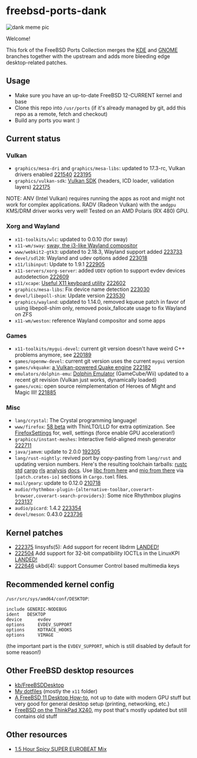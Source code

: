 # freebsd-ports-dank

![dank meme pic](https://unrelentingtech.s3.dualstack.eu-west-1.amazonaws.com/dankbsd.jpg?1)

Welcome!

This fork of the FreeBSD Ports Collection merges the [KDE](https://github.com/freebsd/freebsd-ports-kde) and [GNOME](https://github.com/freebsd/freebsd-ports-gnome) branches together with the upstream and adds more bleeding edge desktop-related patches.

## Usage

- Make sure you have an up-to-date FreeBSD 12-CURRENT kernel and base
- Clone this repo into `/usr/ports` (if it's already managed by git, add this repo as a remote, fetch and checkout)
- Build any ports you want :)

## Current status

### Vulkan

- `graphics/mesa-dri` and `graphics/mesa-libs`: updated to 17.3-rc, Vulkan drivers enabled [221540](https://bugs.freebsd.org/bugzilla/show_bug.cgi?id=221540) [223195](https://bugs.freebsd.org/bugzilla/show_bug.cgi?id=223195)
- `graphics/vulkan-sdk`: [Vulkan SDK](https://github.com/KhronosGroup/Vulkan-LoaderAndValidationLayers) (headers, ICD loader, validation layers) [222175](https://bugs.freebsd.org/bugzilla/show_bug.cgi?id=222175)

NOTE: ANV (Intel Vulkan) requires running the apps as root and might not work for complex applications.
RADV (Radeon Vulkan) with the `amdgpu` KMS/DRM driver works very well!
Tested on an AMD Polaris (RX 480) GPU.

### Xorg and Wayland

- `x11-toolkits/wlc`: updated to 0.0.10 (for sway)
- `x11-wm/sway`: [sway, the i3-like Wayland compositor](https://github.com/SirCmpwn/sway)
- `www/webkit2-gtk3`: updated to 2.18.3, Wayland support added [223733](https://bugs.freebsd.org/bugzilla/show_bug.cgi?id=223733)
- `devel/sdl20`: Wayland and udev options added [223018](https://bugs.freebsd.org/bugzilla/show_bug.cgi?id=223018)
- `x11/libinput`: Update to 1.9.1 [222905](https://bugs.freebsd.org/bugzilla/show_bug.cgi?id=222905)
- `x11-servers/xorg-server`: added `UDEV` option to support evdev devices autodetection [222609](https://bugs.freebsd.org/bugzilla/show_bug.cgi?id=222609)
- `x11/xcape`: [Useful X11 keyboard utility](https://github.com/alols/xcape) [222602](https://bugs.freebsd.org/bugzilla/show_bug.cgi?id=222602)
- `graphics/mesa-libs`: Fix device name detection [223030](https://bugs.freebsd.org/bugzilla/show_bug.cgi?id=223030)
- `devel/libepoll-shim`: Update version [223530](https://bugs.freebsd.org/bugzilla/show_bug.cgi?id=223530)
- `graphics/wayland`: updated to 1.14.0, removed kqueue patch in favor of using libepoll-shim only, removed posix_fallocate usage to fix Wayland on ZFS
- `x11-wm/weston`: reference Wayland compositor and some apps

### Games

- `x11-toolkits/mygui-devel`: current git version doesn't have weird C++ problems anymore, see [220189](https://bugs.freebsd.org/bugzilla/show_bug.cgi?id=220189)
- `games/openmw-devel`: current git version uses the current `mygui` version 
- `games/vkquake`: [a Vulkan-powered Quake engine](https://github.com/Novum/vkQuake) [222182](https://bugs.freebsd.org/bugzilla/show_bug.cgi?id=222182)
- `emulators/dolphin-emu`: [Dolphin Emulator](https://dolphin-emu.org) (GameCube/Wii) updated to a recent git revision (Vulkan just works, dynamically loaded)
- `games/vcmi`: open source reimplementation of Heroes of Might and Magic III! [221885](https://bugs.freebsd.org/bugzilla/show_bug.cgi?id=221885)

### Misc

- `lang/crystal`: The Crystal programming language!
- `www/firefox`: [58 beta](https://bugs.freebsd.org/bugzilla/show_bug.cgi?id=223425) with ThinLTO/LLD for extra optimization. See [FirefoxSettings](https://unrelenting.technology/kb/FirefoxSettings) for, well, settings (force enable GPU acceleration!)
- `graphics/instant-meshes`: Interactive field-aligned mesh generator [222711](https://bugs.freebsd.org/bugzilla/show_bug.cgi?id=222711)
- `java/jamvm`: update to 2.0.0 [192305](https://bugs.freebsd.org/bugzilla/show_bug.cgi?id=192305)
- `lang/rust-nightly`: revived port by copy-pasting from `lang/rust` and updating version numbers. Here's the resulting toolchain tarballs: [rustc](https://unrelentingtech.s3.dualstack.eu-west-1.amazonaws.com/rust4current/rustc-nightly-x86_64-unknown-freebsd.tar.xz) [std](https://unrelentingtech.s3.dualstack.eu-west-1.amazonaws.com/rust4current/rust-std-nightly-x86_64-unknown-freebsd.tar.xz) [cargo](https://unrelentingtech.s3.dualstack.eu-west-1.amazonaws.com/rust4current/cargo-nightly-x86_64-unknown-freebsd.tar.xz) [rls](https://unrelentingtech.s3.dualstack.eu-west-1.amazonaws.com/rust4current/rls-nightly-x86_64-unknown-freebsd.tar.xz) [analysis](https://unrelentingtech.s3.dualstack.eu-west-1.amazonaws.com/rust4current/rust-analysis-nightly-x86_64-unknown-freebsd.tar.xz) [docs](https://unrelentingtech.s3.dualstack.eu-west-1.amazonaws.com/rust4current/rust-docs-nightly-x86_64-unknown-freebsd.tar.xz). Use [libc from here](https://github.com/myfreeweb/libc) and [mio from there](https://github.com/FreeBSDRust/mio) via `[patch.crates-io]` sections in `Cargo.toml` files.
- `mail/geary`: update to 0.12.0 [210718](https://bugs.freebsd.org/bugzilla/show_bug.cgi?id=210718)
- `audio/rhythmbox-plugin-{alternative-toolbar,coverart-browser,coverart-search-providers}`: Some nice Rhythmbox plugins [223137](https://bugs.freebsd.org/bugzilla/show_bug.cgi?id=223137)
- `audio/picard`: 1.4.2 [223354](https://bugs.freebsd.org/bugzilla/show_bug.cgi?id=223354)
- `devel/meson`: 0.43.0 [223736](https://bugs.freebsd.org/bugzilla/show_bug.cgi?id=223736)

## Kernel patches

- [222375](https://bugs.freebsd.org/bugzilla/show_bug.cgi?id=222375) linsysfs(5): Add support for recent libdrm [LANDED!](https://github.com/freebsd/freebsd/commit/09ad0b962f3029e47b3f430948933b6fe066ccdf)
- [222504](https://bugs.freebsd.org/bugzilla/show_bug.cgi?id=222504) Add support for 32-bit compatibility IOCTLs in the LinuxKPI [LANDED!](https://github.com/freebsd/freebsd/commit/10ef676c4bbe7379de1f3687444e4311a7d872e2)
- [222646](https://bugs.freebsd.org/bugzilla/show_bug.cgi?id=222646) ukbd(4): support Consumer Control based multimedia keys

## Recommended kernel config

`/usr/src/sys/amd64/conf/DESKTOP`:

```
include GENERIC-NODEBUG
ident   DESKTOP
device		evdev
options		EVDEV_SUPPORT
options 	KDTRACE_HOOKS
options 	VIMAGE
```

(the important part is the `EVDEV_SUPPORT`, which is still disabled by default for some reason!)

## Other FreeBSD desktop resources

- [kb/FreeBSDDesktop](https://unrelenting.technology/kb/FreeBSDDesktop)
- [My dotfiles](https://github.com/myfreeweb/dotfiles) (mostly the `x11` folder)
- [A FreeBSD 11 Desktop How-to](https://cooltrainer.org/a-freebsd-desktop-howto/), not up to date with modern GPU stuff but very good for general desktop setup (printing, networking, etc.)
- [FreeBSD on the ThinkPad X240](https://unrelenting.technology/articles/freebsd-on-the-thinkpad-x240), my post that's mostly updated but still contains old stuff

## Other resources

- [1.5 Hour Spicy SUPER EUROBEAT Mix](https://www.youtube.com/watch?v=6ftCIfHwqtg)
